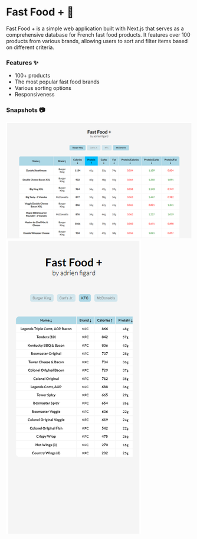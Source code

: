 # **Fast Food +** 🍔

Fast Food + is a simple web application built with Next.js that serves as a comprehensive database for French fast food products. It features over 100 products from various brands, allowing users to sort and filter items based on different criteria.

### **Features** ✨

- 100+ products
- The most popular fast food brands
- Various sorting options
- Responsiveness

### **Snapshots** 📷

![Desktop preview](public/ffp-snapshot-1.png)
![Mobile preview](public/ffp-snapshot-2.png)

